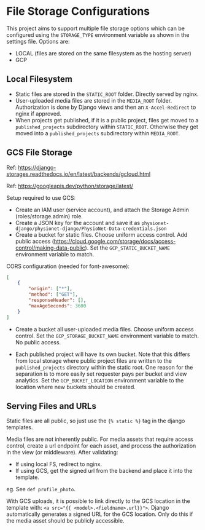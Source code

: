 # File Storage Configurations

This project aims to support multiple file storage options which can be configured using the `STORAGE_TYPE` environment variable as shown in the settings file. Options are:

- LOCAL (files are stored on the same filesystem as the hosting server)
- GCP

## Local Filesystem

- Static files are stored in the `STATIC_ROOT` folder. Directly served by nginx.
- User-uploaded media files are stored in the `MEDIA_ROOT` folder. Authorization is done by Django views and then an `X-Accel-Redirect` to nginx if approved.
- When projects get published, if it is a public project, files get moved to a `published_projects` subdirectory within `STATIC_ROOT`. Otherwise they get moved into a `published_projects` subdirectory within `MEDIA_ROOT`.

## GCS File Storage

Ref: https://django-storages.readthedocs.io/en/latest/backends/gcloud.html

Ref: https://googleapis.dev/python/storage/latest/

Setup required to use GCS:

- Create an IAM user (service account), and attach the Storage Admin (roles/storage.admin) role.
- Create a JSON key for the account and save it as `physionet-django/physionet-django/PhysioNet-Data-credentials.json`
- Create a bucket for static files. Choose uniform access control. Add public access (https://cloud.google.com/storage/docs/access-control/making-data-public). Set the `GCP_STATIC_BUCKET_NAME` environment variable to match.

CORS configuration (needed for font-awesome):

```json
[
    {
        "origin": ["*"],
        "method": ["GET"],
        "responseHeader": [],
        "maxAgeSeconds": 3600
    }
]
```

- Create a bucket all user-uploaded media files. Choose uniform access control. Set the `GCP_STORAGE_BUCKET_NAME` environment variable to match. No public access.

- Each published project will have its own bucket. Note that this differs from local storage where public project files are written to the `published_projects` directory within the static root. One reason for the separation is to more easily set requester pays per bucket and view analytics. Set the `GCP_BUCKET_LOCATION` environment variable to the location where new buckets should be created.

## Serving Files and URLs

Static files are all public, so just use the `{% static %}` tag in the django templates.

Media files are not inherently public. For media assets that require access control, create a url endpoint for each asset, and process the authorization in the view (or middleware). After validating:
- If using local FS, redirect to nginx.
- If using GCS, get the signed url from the backend and place it into the template.

eg. See `def profile_photo`.

With GCS uploads, it is possible to link directly to the GCS location in the template with: `<a src="{{ <model>.<fieldname>.url}}">`. Django automatically generates a signed URL for the GCS location. Only do this if the media asset should be publicly accessible.
